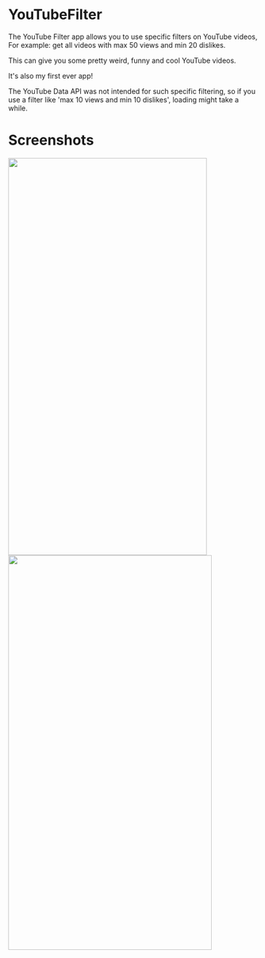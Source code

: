 # YouTubeFilter

The YouTube Filter app allows you to use specific filters on YouTube videos,
For example: get all videos with max 50 views and min 20 dislikes.

This can give you some pretty weird, funny and cool YouTube videos.

It's also my first ever app!

The YouTube Data API was not intended for such specific filtering, so if you use a filter like 'max 10 views and min 10 dislikes',
loading might take a while.

# Screenshots

<p float="left">
  <img src="https://github.com/JonasDeRoover/YouTubeFilter/blob/master/images/video_screen.PNG" width="400" height="800">
  <img src="https://github.com/JonasDeRoover/YouTubeFilter/blob/master/images/filter_screen.PNG" width="410" height="795">
</p>
